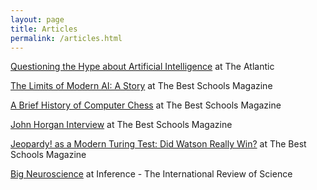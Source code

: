 ```yaml
---
layout: page
title: Articles
permalink: /articles.html
---
```

[Questioning the Hype about Artificial Intelligence](http://www.theatlantic.com/technology/archive/2015/05/the-humanists-paradox/391622/)
at The Atlantic

[The Limits of Modern AI: A Story](http://www.thebestschools.org/magazine/limits-of-modern-ai/)
at The Best Schools Magazine

[A Brief History of Computer Chess](http://www.thebestschools.org/magazine/brief-history-of-computer-chess/)
at The Best Schools Magazine

[John Horgan Interview](http://www.thebestschools.org/features/john-horgan-interview/)
at The Best Schools Magazine

[Jeopardy! as a Modern Turing Test:  Did Watson Really Win?](http://www.thebestschools.org/magazine/watson-computer-plays-jeopardy/)
at The Best Schools Magazine

[Big Neuroscience](http://inference-review.com/article/big-neuroscience)
at Inference - The International Review of Science




